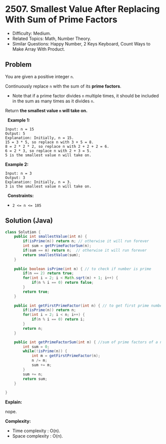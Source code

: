 # 2507. Smallest Value After Replacing With Sum of Prime Factors

- Difficulty: Medium.
- Related Topics: Math, Number Theory.
- Similar Questions: Happy Number, 2 Keys Keyboard, Count Ways to Make Array With Product.

## Problem

You are given a positive integer ```n```.

Continuously replace ```n``` with the sum of its **prime factors**.


	
- Note that if a prime factor divides ```n``` multiple times, it should be included in the sum as many times as it divides ```n```.


Return **the smallest value **```n```** will take on.**

 
**Example 1:**

```
Input: n = 15
Output: 5
Explanation: Initially, n = 15.
15 = 3 * 5, so replace n with 3 + 5 = 8.
8 = 2 * 2 * 2, so replace n with 2 + 2 + 2 = 6.
6 = 2 * 3, so replace n with 2 + 3 = 5.
5 is the smallest value n will take on.
```

**Example 2:**

```
Input: n = 3
Output: 3
Explanation: Initially, n = 3.
3 is the smallest value n will take on.
```

 
**Constraints:**


	
- ```2 <= n <= 105```



## Solution (Java)

```java
class Solution {
    public int smallestValue(int n) {
        if(isPrime(n)) return n; // otherwise it will run forever
        int sum = getPrimeFactorSum(n);
        if(sum == n) return n;  // otherwise it will run forever
        return smallestValue(sum);
    }
    
    public boolean isPrime(int n) { // to check if number is prime
        if(n == 2) return true;
        for(int i = 2; i < Math.sqrt(n) + 1; i++) {
            if(n % i == 0) return false;
        }
        return true;
    }
    
    public int getFirstPrimeFactor(int n) { // to get first prime number
        if(isPrime(n)) return n;
        for(int i = 2; i < n; i++) {
            if(n % i == 0) return i;
        }
        return n;
    }

    public int getPrimeFactorSum(int n) { //sum of prime factors of a number
        int sum = 0;
        while(!isPrime(n)) {
            int m = getFirstPrimeFactor(n);
            n /= m;
            sum += m;
        }
        sum += n;
        return sum;
    }
    
}
```

**Explain:**

nope.

**Complexity:**

* Time complexity : O(n).
* Space complexity : O(n).
